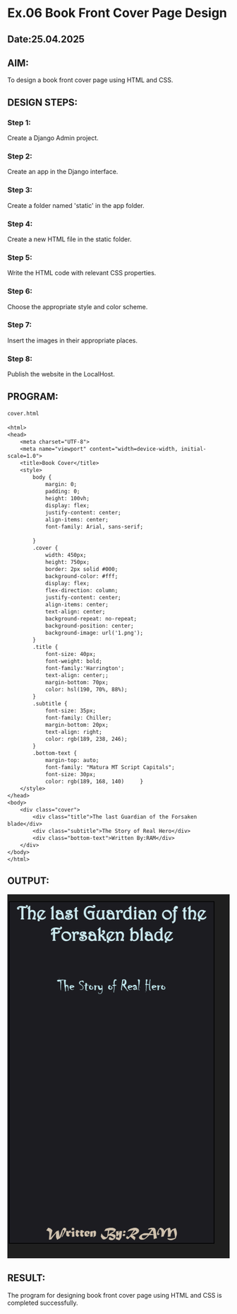 # Ex.06 Book Front Cover Page Design
## Date:25.04.2025

## AIM:
To design a book front cover page using HTML and CSS.

## DESIGN STEPS:

### Step 1:
Create a Django Admin project.

### Step 2:
Create an app in the Django interface.

### Step 3:
Create a folder named 'static' in the app folder.

### Step 4:
Create a new HTML file in the static folder.

### Step 5:
Write the HTML code with relevant CSS properties.

### Step 6:
Choose the appropriate style and color scheme.

### Step 7:
Insert the images in their appropriate places.

### Step 8:
Publish the website in the LocalHost.

## PROGRAM:
```
cover.html

<html>
<head>
    <meta charset="UTF-8">
    <meta name="viewport" content="width=device-width, initial-scale=1.0">
    <title>Book Cover</title>
    <style>
        body {
            margin: 0;
            padding: 0;
            height: 100vh;
            display: flex;
            justify-content: center;
            align-items: center;
            font-family: Arial, sans-serif;
            
        }
        .cover {
            width: 450px;
            height: 750px;
            border: 2px solid #000;
            background-color: #fff;
            display: flex;
            flex-direction: column;
            justify-content: center;
            align-items: center;
            text-align: center;
            background-repeat: no-repeat;
            background-position: center;
            background-image: url('1.png');
        }
        .title {
            font-size: 40px;
            font-weight: bold;
            font-family:'Harrington'; 
            text-align: center;;
            margin-bottom: 70px;
            color: hsl(190, 70%, 88%);
        }
        .subtitle {
            font-size: 35px;
            font-family: Chiller;
            margin-bottom: 20px;
            text-align: right;
            color: rgb(189, 238, 246);
        }
        .bottom-text {
            margin-top: auto;
            font-family: "Matura MT Script Capitals";
            font-size: 30px;
            color: rgb(189, 168, 140)     }
    </style>
</head>
<body>
    <div class="cover">
        <div class="title">The last Guardian of the Forsaken blade</div>
        <div class="subtitle">The Story of Real Hero</div>
        <div class="bottom-text">Written By:RAM</div>
    </div>
</body>
</html>
 ```

## OUTPUT:

![alt text](<Screenshot 2025-04-25 143322.png>)

## RESULT:
The program for designing book front cover page using HTML and CSS is completed successfully.
